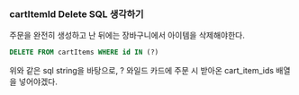 ### cartItemId Delete SQL 생각하기
주문을 완전히 생성하고 난 뒤에는 장바구니에서 아이템을 삭제해야한다.  
```sql
DELETE FROM cartItems WHERE id IN (?)
```
위와 같은 sql string을 바탕으로, ? 와일드 카드에 주문 시 받아온 cart_item_ids 배열을 넣어야겠다.  
